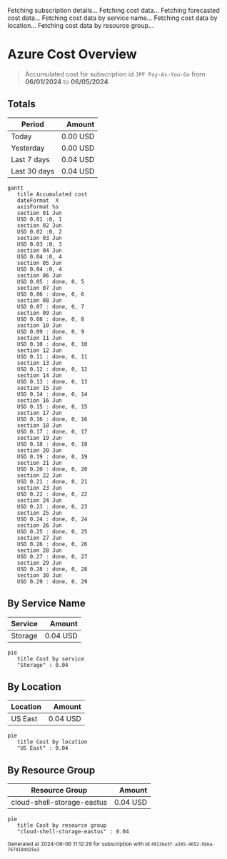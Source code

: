 Fetching subscription details...
Fetching cost data...
Fetching forecasted cost data...
Fetching cost data by service name...
Fetching cost data by location...
Fetching cost data by resource group...
# Azure Cost Overview

> Accumulated cost for subscription id `JPF Pay-As-You-Go` from **06/01/2024** to **06/05/2024**

## Totals

|Period|Amount|
|---|---:|
|Today|0.00 USD|
|Yesterday|0.00 USD|
|Last 7 days|0.04 USD|
|Last 30 days|0.04 USD|

```mermaid
gantt
   title Accumulated cost
   dateFormat  X
   axisFormat %s
   section 01 Jun
   USD 0.01 :0, 1
   section 02 Jun
   USD 0.02 :0, 2
   section 03 Jun
   USD 0.03 :0, 3
   section 04 Jun
   USD 0.04 :0, 4
   section 05 Jun
   USD 0.04 :0, 4
   section 06 Jun
   USD 0.05 : done, 0, 5
   section 07 Jun
   USD 0.06 : done, 0, 6
   section 08 Jun
   USD 0.07 : done, 0, 7
   section 09 Jun
   USD 0.08 : done, 0, 8
   section 10 Jun
   USD 0.09 : done, 0, 9
   section 11 Jun
   USD 0.10 : done, 0, 10
   section 12 Jun
   USD 0.11 : done, 0, 11
   section 13 Jun
   USD 0.12 : done, 0, 12
   section 14 Jun
   USD 0.13 : done, 0, 13
   section 15 Jun
   USD 0.14 : done, 0, 14
   section 16 Jun
   USD 0.15 : done, 0, 15
   section 17 Jun
   USD 0.16 : done, 0, 16
   section 18 Jun
   USD 0.17 : done, 0, 17
   section 19 Jun
   USD 0.18 : done, 0, 18
   section 20 Jun
   USD 0.19 : done, 0, 19
   section 21 Jun
   USD 0.20 : done, 0, 20
   section 22 Jun
   USD 0.21 : done, 0, 21
   section 23 Jun
   USD 0.22 : done, 0, 22
   section 24 Jun
   USD 0.23 : done, 0, 23
   section 25 Jun
   USD 0.24 : done, 0, 24
   section 26 Jun
   USD 0.25 : done, 0, 25
   section 27 Jun
   USD 0.26 : done, 0, 26
   section 28 Jun
   USD 0.27 : done, 0, 27
   section 29 Jun
   USD 0.28 : done, 0, 28
   section 30 Jun
   USD 0.29 : done, 0, 29
```

## By Service Name

|Service|Amount|
|---|---:|
|Storage|0.04 USD|

```mermaid
pie
   title Cost by service
   "Storage" : 0.04
```

## By Location

|Location|Amount|
|---|---:|
|US East|0.04 USD|

```mermaid
pie
   title Cost by location
   "US East" : 0.04
```

## By Resource Group

|Resource Group|Amount|
|---|---:|
|cloud-shell-storage-eastus|0.04 USD|

```mermaid
pie
   title Cost by resource group
   "cloud-shell-storage-eastus" : 0.04
```

<sup>Generated at 2024-06-06 11:12:29 for subscription with id `4913be3f-a345-4652-9bba-767418dd25e3`</sup>
